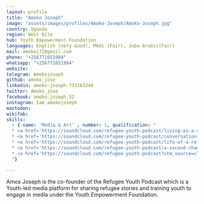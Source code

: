```yaml
---
layout: profile
title: "Amoko Joseph"
image: "assets/images/profiles/Amoko-Joseph/Amoko-Joseph.jpg"
country: Uganda
region: West Nile
hub: Youth Empowerment Foundation
languages: English (very Good), MAdi (Fair), Juba Arabic(Fair)
mail: amokoj72@gmail.com
phone: "+256771651904"
whatsapp: "+256771651904"
website: 
telegram: Amokojoseph
github: amoko_jose
linkedin: amoko-joseph-7331b3249
twitter: Amoko_jose
facebook: amoko.joseph.52
instagram: Iam_amokojoseph
mastodon: 
wikifab: 
skills:
  - { name: 'Media & Art' , number: 1, qualification: "
  * <a href='https://soundcloud.com/refugee-youth-podcast/living-as-a-refugee-in-a-refugee-camp-in-uganda?si=34e5ad1e90ea44e09f5d16e7eec9d42e'>Life of a Refugee</a> \n
  * <a href='https://soundcloud.com/refugee-youth-podcast/conversation-with-youth-protection-officer-unhcr?si=adeb91e64f6f4dd2a2dd90d369643ea0&utm_source=clipboard&utm_medium=text&utm_campaign=social_sharing'>Interview with UNHCR Senior Protecttion associate </a>\n
  * <a href='https://soundcloud.com/refugee-youth-podcast/life-of-a-refugee-mother-as-a-refugee-in-a-refugee-settlement-in-uganda?si=ec12cfa2274c4a249c52abff77a10968&utm_source=clipboard&utm_medium=text&utm_campaign=social_sharing'>Life of a mother in a refugee camp</a> \n
  * <a href='https://soundcloud.com/refugee-youth-podcast/a-second-chance-to-education?si=dc0b3dcae2ff4a3980dba0dcf9d5f1cc&utm_source=clipboard&utm_medium=text&utm_campaign=social_sharing'>A second chance Drama</a> \n
  * <a href='https://soundcloud.com/refugee-youth-podcast?utm_source=clipboard&utm_medium=text&utm_campaign=social_sharing'>The refugee Youth Podcast</a> \n
  "}

---
```

Amos Joseph is the co-founder of the Refugee Youth Podcast which is a Youth-led media platform for sharing refugee stories and training youth to engage in media under the Youth Empowerment Foundation.